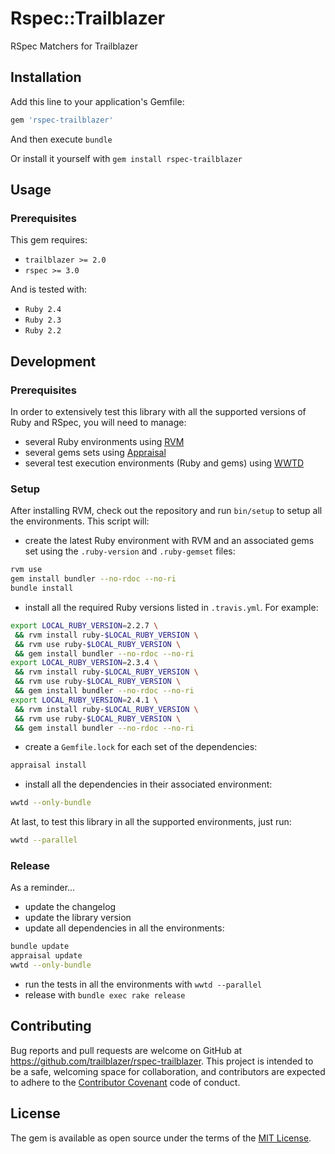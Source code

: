 # Rspec::Trailblazer

<!--
[![Build Status](https://secure.travis-ci.org/trailblazer/rspec-trailblazer.png)](http://travis-ci.org/trailblazer/rspec-trailblazer)
[![Dependency Status](https://gemnasium.com/trailblazer/rspec-trailblazer.png)](https://gemnasium.com/trailblazer/rspec-trailblazer)
[![Code Climate](https://codeclimate.com/github/trailblazer/rspec-trailblazer/badges/gpa.svg)](https://codeclimate.com/github/trailblazer/rspec-trailblazer)
[![Test Coverage](https://codeclimate.com/github/trailblazer/rspec-trailblazer/badges/coverage.svg)](https://codeclimate.com/github/trailblazer/rspec-trailblazer/coverage)
[![Yard Documentation](http://img.shields.io/badge/yard-docs-blue.svg)](http://www.rubydoc.info/github/trailblazer/rspec-trailblazer)
[![Documentation Coverage](https://inch-ci.org/github/trailblazer/rspec-trailblazer.svg)](https://inch-ci.org/github/trailblazer/rspec-trailblazer)
-->

RSpec Matchers for Trailblazer

<!--
The API documentation can be find at [RubyDoc](http://www.rubydoc.info/github/trailblazer/rspec-trailblazer).
-->



## Installation

Add this line to your application's Gemfile:

```ruby
gem 'rspec-trailblazer'
```

And then execute `bundle`

Or install it yourself with `gem install rspec-trailblazer`



## Usage

### Prerequisites

This gem requires:

- `trailblazer >= 2.0`
- `rspec >= 3.0`

And is tested with:

- `Ruby 2.4`
- `Ruby 2.3`
- `Ruby 2.2`



## Development

### Prerequisites

In order to extensively test this library with all the supported versions of Ruby and RSpec, you will need to manage:

- several Ruby environments using [RVM](https://rvm.io/)
- several gems sets using [Appraisal](https://github.com/thoughtbot/appraisal)
- several test execution environments (Ruby and gems) using [WWTD](https://github.com/grosser/wwtd)

### Setup

After installing RVM, check out the repository and run `bin/setup` to setup all the environments. This script will:

- create the latest Ruby environment with RVM and an associated gems set using the `.ruby-version`
and `.ruby-gemset` files:

```bash
rvm use
gem install bundler --no-rdoc --no-ri
bundle install
```

- install all the required Ruby versions listed in `.travis.yml`. For example:

```bash
export LOCAL_RUBY_VERSION=2.2.7 \
 && rvm install ruby-$LOCAL_RUBY_VERSION \
 && rvm use ruby-$LOCAL_RUBY_VERSION \
 && gem install bundler --no-rdoc --no-ri
export LOCAL_RUBY_VERSION=2.3.4 \
 && rvm install ruby-$LOCAL_RUBY_VERSION \
 && rvm use ruby-$LOCAL_RUBY_VERSION \
 && gem install bundler --no-rdoc --no-ri
export LOCAL_RUBY_VERSION=2.4.1 \
 && rvm install ruby-$LOCAL_RUBY_VERSION \
 && rvm use ruby-$LOCAL_RUBY_VERSION \
 && gem install bundler --no-rdoc --no-ri
```

- create a `Gemfile.lock` for each set of the dependencies:

```bash
appraisal install
```

- install all the dependencies in their associated environment:

```bash
wwtd --only-bundle
```

At last, to test this library in all the supported environments, just run:

```bash
wwtd --parallel
```

### Release

As a reminder...

- update the changelog
- update the library version
- update all dependencies in all the environments:

```bash
bundle update
appraisal update
wwtd --only-bundle
```

- run the tests in all the environments with `wwtd --parallel`
- release with `bundle exec rake release`



## Contributing

Bug reports and pull requests are welcome on GitHub at https://github.com/trailblazer/rspec-trailblazer. This project
is intended to be a safe, welcoming space for collaboration, and contributors are expected to adhere to the
[Contributor Covenant](http://contributor-covenant.org) code of conduct.



## License

The gem is available as open source under the terms of the [MIT License](http://opensource.org/licenses/MIT).
